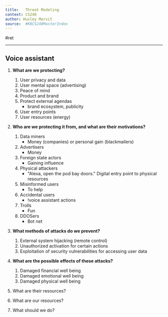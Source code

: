 ```yaml
---
title:   Threat Modeling
context: CS240
author: Huxley Marvit 
source:  #KBCS240MasterIndex
---
```


#ret 

---



## Voice assistant
1.  **What are we protecting?**
	1.  User privacy and data
	2.  User mental space (advertising)
	3.  Peace of mind
	4.  Product and brand
	5.  Protect external agendas
		-  brand ecosystem, publicity
	6.  User entry points
	7.  User resources (energy)
	
2.  **Who are we protecting it from, and what are their motivations?**
	1.  Data miners
		- Money (companies) or personal gain (blackmailers)
	2.  Advertisers 
		-  Money
	3.  Foreign state actors 
		-  Gaining influence
	4.  Physical attackers
		-  "Alexa, open the pod bay doors." Digital entry point to physical resources
	5.  Misinformed users
		-  To help
	6.  Accidental users
		-  !voice assistant actions
	7. Trolls
		- Fun
	8. DDOSers 
		- Bot net

3.  **What methods of attacks do we prevent?**
	1. External system hijacking (remote control)
	2. Unauthorized activation for certain actions
	3. Exploitation of security vulnerabilities for accessing user data
	
4. **What are the possible effects of these attacks?**
	1. Damaged financial well being 
	2. Damaged emotional well being
	3. Damaged physical well being 



5.  What are their resources?
6.  What are our resources?
7.  What should we do?









